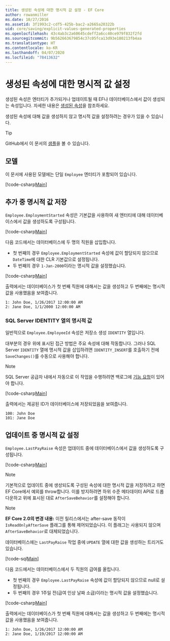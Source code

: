 ```yaml
---
title: 생성된 속성에 대한 명시적 값 설정 - EF Core
author: rowanmiller
ms.date: 10/27/2016
ms.assetid: 3f1993c2-cdf5-425b-bac2-a2665a20322b
uid: core/saving/explicit-values-generated-properties
ms.openlocfilehash: 43c4ab3c2a60645cdeff2a6cc40ce979f832f2fd
ms.sourcegitcommit: 9b562663679854c37c05fca13d93e180213fb4aa
ms.translationtype: HT
ms.contentlocale: ko-KR
ms.lasthandoff: 04/07/2020
ms.locfileid: "78413632"
---
```

# <a name="setting-explicit-values-for-generated-properties"></a>생성된 속성에 대한 명시적 값 설정

생성된 속성은 엔터티가 추가되거나 업데이트될 때 EF나 데이터베이스에서 값이 생성되는 속성입니다. 자세한 내용은 [생성된 속성](../modeling/generated-properties.md)을 참조하세요.

생성된 속성에 대해 값을 생성하지 않고 명시적 값을 설정하려는 경우가 있을 수 있습니다.

> [!TIP]  
> GitHub에서 이 문서의 [샘플](https://github.com/dotnet/EntityFramework.Docs/tree/master/samples/core/Saving/ExplicitValuesGenerateProperties/)을 볼 수 있습니다.

## <a name="the-model"></a>모델

이 문서에 사용된 모델에는 단일 `Employee` 엔터티가 포함되어 있습니다.

[!code-csharp[Main](../../../samples/core/Saving/ExplicitValuesGenerateProperties/Employee.cs#Sample)]

## <a name="saving-an-explicit-value-during-add"></a>추가 중 명시적 값 저장

`Employee.EmploymentStarted` 속성은 기본값을 사용하여 새 엔터티에 대해 데이터베이스에서 값을 생성하도록 구성됩니다.

[!code-csharp[Main](../../../samples/core/Saving/ExplicitValuesGenerateProperties/EmployeeContext.cs#EmploymentStarted)]

다음 코드에서는 데이터베이스에 두 명의 직원을 삽입합니다.

* 첫 번째의 경우 `Employee.EmploymentStarted` 속성에 값이 할당되지 않으므로 `DateTime`에 대한 CLR 기본값으로 설정됩니다.
* 두 번째의 경우 `1-Jan-2000`이라는 명시적 값을 설정했습니다.

[!code-csharp[Main](../../../samples/core/Saving/ExplicitValuesGenerateProperties/Sample.cs#EmploymentStarted)]

출력에서는 데이터베이스가 첫 번째 직원에 대해서는 값을 생성하고 두 번째에는 명시적 값을 사용했음을 보여줍니다.

``` Console
1: John Doe, 1/26/2017 12:00:00 AM
2: Jane Doe, 1/1/2000 12:00:00 AM
```

### <a name="explicit-values-into-sql-server-identity-columns"></a>SQL Server IDENTITY 열의 명시적 값

일반적으로 `Employee.EmployeeId` 속성은 저장소 생성 `IDENTITY` 열입니다.

대부분의 경우 위에 표시된 접근 방법은 주요 속성에 대해 작동합니다. 그러나 SQL Server `IDENTITY` 열에 명시적 값을 삽입하려면 `IDENTITY_INSERT`를 호출하기 전에 `SaveChanges()`를 수동으로 사용해야 합니다.

> [!NOTE]  
> SQL Server 공급자 내에서 자동으로 이 작업을 수행하려면 백로그에 [기능 요청](https://github.com/aspnet/EntityFramework/issues/703)이 있어야 합니다.

[!code-csharp[Main](../../../samples/core/Saving/ExplicitValuesGenerateProperties/Sample.cs#EmployeeId)]

출력에서는 제공된 ID가 데이터베이스에 저장되었음을 보여줍니다.

``` Console
100: John Doe
101: Jane Doe
```

## <a name="setting-an-explicit-value-during-update"></a>업데이트 중 명시적 값 설정

`Employee.LastPayRaise` 속성은 업데이트 중에 데이터베이스에서 값을 생성하도록 구성됩니다.

[!code-csharp[Main](../../../samples/core/Saving/ExplicitValuesGenerateProperties/EmployeeContext.cs#LastPayRaise)]

> [!NOTE]  
> 기본적으로 업데이트 중에 생성되도록 구성된 속성에 대한 명시적 값을 저장하려고 하면 EF Core에서 예외를 throw합니다. 이를 방지하려면 하위 수준 메타데이터 API로 드롭다운하고 위에 표시된 대로 `AfterSaveBehavior`를 설정해야 합니다.

> [!NOTE]  
> **EF Core 2.0의 변경 내용:** 이전 릴리스에서는 after-save 동작이 `IsReadOnlyAfterSave` 플래그를 통해 제어되었습니다. 이 플래그는 사용되지 않으며 `AfterSaveBehavior`로 대체되었습니다.

데이터베이스에는 `LastPayRaise` 작업 중에 `UPDATE` 열에 대한 값을 생성하는 트리거도 있습니다.

[!code-sql[Main](../../../samples/core/Saving/ExplicitValuesGenerateProperties/employee_UPDATE.sql)]

다음 코드에서는 데이터베이스에서 두 직원의 급여를 올립니다.

* 첫 번째의 경우 `Employee.LastPayRaise` 속성에 값이 할당되지 않으므로 null로 설정됩니다.
* 두 번째의 경우 1주일 전(급여 인상 날짜 소급)이라는 명시적 값을 설정했습니다.

[!code-csharp[Main](../../../samples/core/Saving/ExplicitValuesGenerateProperties/Sample.cs#LastPayRaise)]

출력에서는 데이터베이스가 첫 번째 직원에 대해서는 값을 생성하고 두 번째에는 명시적 값을 사용했음을 보여줍니다.

``` Console
1: John Doe, 1/26/2017 12:00:00 AM
2: Jane Doe, 1/19/2017 12:00:00 AM
```
